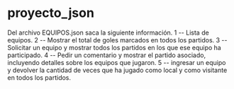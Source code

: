 # proyecto_json
Del archivo EQUIPOS.json saca la siguiente información.
1 -- Lista de equipos.
2 -- Mostrar el total de goles marcados en todos los partidos.
3 -- Solicitar un equipo y mostrar todos los partidos en los que ese equipo ha participado.
4 -- Pedir un comentario y mostrar el partido asociado, incluyendo detalles sobre los equipos que jugaron.
5 -- ingresar un equipo y devolver la cantidad de veces que ha jugado como local y como visitante en todos los partidos.
